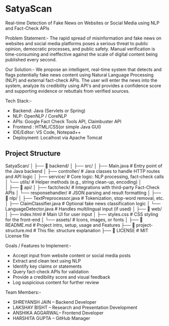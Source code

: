 # SatyaScan
Real-time Detection of Fake News on Websites or Social Media using NLP and Fact-Check APIs

Problem Statement:-
The rapid spread of misinformation and fake news on websites and social media platforms poses a serious threat to public opinion, democratic processes, and public safety. Manual verification is time-consuming and ineffective against the scale of digital content being published every second.

Our Solution:-
We propose an intelligent, real-time system that detects and flags potentially fake news content using Natural Language Processing (NLP) and external fact-check APIs. The user will enter the news into the system, analyze its credibility using API's and provides a confidence score and supporting evidence or rebuttals from verified sources.

Tech Stack:-
- Backend: Java (Servlets or Spring)
- NLP: OpenNLP / CoreNLP 
- APIs: Google Fact Check Tools API, Claimbuster API
- Frontend : HTML/CSS(or simple Java GUI)
- IDE/Editor: VS Code, Notepad++
- Deployment: Localhost via Apache Tomcat

##  Project Structure
  SatyaScan/
│
├── 📂 backend/
│   ├── src/
│      ├── Main.java                   # Entry point of the Java backend
│      ├── controller/                 # Java classes to handle HTTP routes and API logic
│      ├── service/                    # Core logic: NLP processing, fact-check calls
│      └── utils/                      # Helper methods (e.g., string clean-up, encoding)
│   
│
├── 📂 api/
│   ├── factcheck/                      # Integrations with third-party Fact-Check APIs
│   └── responsehandler/                # JSON parsing and result formatting
│
├── 📂 nlp/
│   ├── TextPreprocessor.java           # Tokenization, stop-word removal, etc.
│   ├── ClaimClassifier.java            # Optional fake news classification logic
│   └── LanguageDetector.java           # Handles multilingual input (if used)
│
├── 📂 web/
│   ├── index.html                      # Main UI for user input
│   ├── styles.css                      # CSS styling for the front-end
│   └── assets/                         # Icons, images, or fonts
│
├── 📜 README.md                        # Project intro, setup, usage and Features
├── 📜 project-structure.md             # This file: structure explanation
├── 📜 LICENSE                          # MIT License file

Goals / Features to Implement:-
-  Accept input from website content or social media posts
-  Extract and clean text using NLP
-  Identify key claims or statements
-  Query fact-check APIs for validation
-  Provide a credibility score and visual feedback
-  Log suspicious content for further review

 Team Members:-
- SHREYANSH JAIN – Backend Developer
- LAKSHAY BISHT – Research and Presentation Development 
- ANSHIKA AGGARWAL– Frontend Developer
- HARSHITA GUPTA – GitHub Manager 






